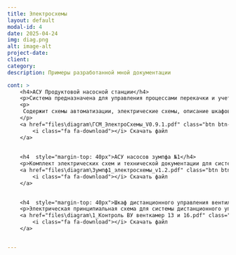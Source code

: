 ```yaml
---
title: Электросхемы
layout: default
modal-id: 4
date: 2025-04-24
img: diag.png
alt: image-alt
project-date: 
client: 
category: 
description: Примеры разработанной мной документации

cont: >
    <h4>АСУ Продуктовой насосной станции</h4>
    <p>Система предназначена для управления процессами перекачки и учета нефтепродуктов (дизельное топливо, бензин, керосин).</p>
    <p>
     Содержит схемы автоматизации, электрические схемы, описание шкафов управления, системы сигнализации и защиты.
    </p>
    <a href="files\diagram\ГСМ_ЭлектроСхемы_V0.9.1.pdf" class="btn btn-default">
        <i class="fa fa-download"></i> Скачать файл
    </a>
    
    
    <h4  style="margin-top: 40px">АСУ насосов зумпфа №1</h4>
    <p>Комплект электрических схем и технической документации для системы управления насосной станцией.</p>
    <a href="files\diagram\Зумпф1_электросхемы_v1.2.pdf" class="btn btn-default">
        <i class="fa fa-download"></i> Скачать файл
    </a>
  

    <h4  style="margin-top: 40px">Шкаф дистанционного управления вентиляционными установками</h4>
    <p>Электрическая принципиальная схема для системы дистанционного управления вентиляционными установками венткамер №13 и №16. </p>
    <a href="files\diagram\1_Контроль ВУ венткамер 13 и 16.pdf" class="btn btn-default">
        <i class="fa fa-download"></i> Скачать файл
    </a>    


---
```

